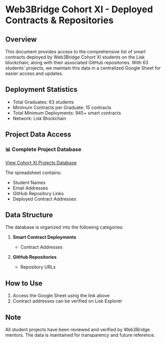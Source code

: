 # Web3Bridge Cohort XI - Deployed Contracts & Repositories

## Overview

This document provides access to the comprehensive list of smart contracts deployed by Web3Bridge Cohort XI students on the Lisk blockchain, along with their associated GitHub repositories. With 63 students' projects, we maintain this data in a centralized Google Sheet for easier access and updates.

## Deployment Statistics

- Total Graduates: 63 students
- Minimum Contracts per Graduate: 15 contracts
- Total Minimum Deployments: 945+ smart contracts
- Network: Lisk Blockchain

## Project Data Access

### 📊 Complete Project Database

[View Cohort XI Projects Database](https://docs.google.com/spreadsheets/d/1lHttLGh8XCfYJAqNKOO0j-GnpWCDVXuSkyyODGHQCP4/edit?usp=sharing)

The spreadsheet contains:

- Student Names
- Email Addresses
- GitHub Repository Links
- Deployed Contract Addresses

## Data Structure

The database is organized into the following categories:

1. **Smart Contract Deployments**

   - Contract Addresses

2. **GitHub Repositories**

   - Repository URLs

## How to Use

1. Access the Google Sheet using the link above
2. Contract addresses can be verified on Lisk Explorer

## Note

All student projects have been reviewed and verified by Web3Bridge mentors. The data is maintained for transparency and future reference.
